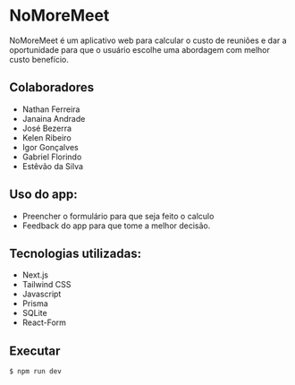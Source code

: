 # NoMoreMeet

NoMoreMeet é um aplicativo web para calcular o custo de reuniões e dar a oportunidade
para que o usuário escolhe uma abordagem com melhor custo benefício.

## Colaboradores
- Nathan Ferreira
- Janaina Andrade
- José Bezerra
- Kelen Ribeiro
- Igor Gonçalves
- Gabriel Florindo
- Estêvão da Silva

## Uso do app:
- Preencher o formulário para que seja feito o calculo
- Feedback do app para que tome a melhor decisão.

## Tecnologias utilizadas:
- Next.js
- Tailwind CSS
- Javascript
- Prisma
- SQLite
- React-Form

## Executar

```shell
$ npm run dev
```